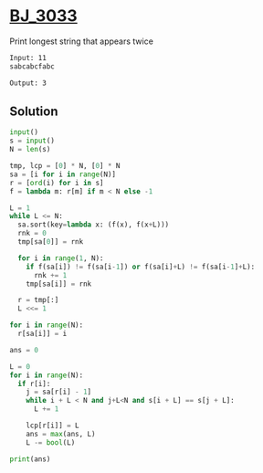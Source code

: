 # [BJ_3033](https://acmicpc.net/problem/3033)

Print longest string that appears twice

```txt
Input: 11
sabcabcfabc

Output: 3
```

## Solution

```py
input()
s = input()
N = len(s)

tmp, lcp = [0] * N, [0] * N
sa = [i for i in range(N)]
r = [ord(i) for i in s]
f = lambda m: r[m] if m < N else -1

L = 1
while L <= N:
  sa.sort(key=lambda x: (f(x), f(x+L)))
  rnk = 0
  tmp[sa[0]] = rnk

  for i in range(1, N):
    if f(sa[i]) != f(sa[i-1]) or f(sa[i]+L) != f(sa[i-1]+L):
      rnk += 1
    tmp[sa[i]] = rnk

  r = tmp[:]
  L <<= 1

for i in range(N):
  r[sa[i]] = i

ans = 0

L = 0
for i in range(N):
  if r[i]:
    j = sa[r[i] - 1]
    while i + L < N and j+L<N and s[i + L] == s[j + L]:
      L += 1

    lcp[r[i]] = L
    ans = max(ans, L)
    L -= bool(L)

print(ans)
```
